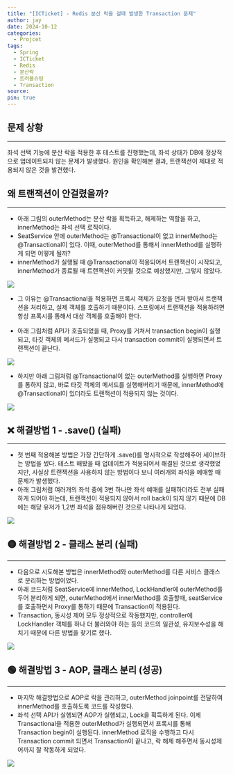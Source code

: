 ```yaml
---
title: "[ICTicket] - Redis 분산 락을 걸때 발생한 Transaction 문제"
author: jay
date: 2024-10-12
categories:
  - Projcet
tags:
  - Spring
  - ICTicket
  - Redis
  - 분산락
  - 트러블슈팅
  - Transaction
source: 
pin: true
---
```

## 문제 상황

---

좌석 선택 기능에 분산 락을 적용한 후 테스트를 진행했는데, 좌석 상태가 DB에 정상적으로 업데이트되지 않는 문제가 발생했다. 원인을 확인해본 결과, 트랜잭션이 제대로 적용되지 않은 것을 발견했다.

## 왜 트랜잭션이 안걸렸을까?

---

- 아래 그림의 outerMethod는 분산 락을 획득하고, 해제하는 역할을 하고, innerMethod는 좌석 선택 로직이다.
- SeatService 안에 outerMethod는 @Transactional이 없고 innerMethod는 @Transactional이 있다. 이때, outerMethod를 통해서 innerMethod를 실행하게 되면 어떻게 될까?
- innerMethod가 실행될 때 @Transactional이 적용되어서 트랜잭션이 시작되고, innerMethod가 종료될 때 트랜잭션이 커밋될 것으로 예상했지만, 그렇지 않았다.


<img align="center" src="https://ifh.cc/g/x7B3zr.png">

- 그 이유는 @Transactional을 적용하면 프록시 객체가 요청을 먼저 받아서 트랜잭션을 처리하고, 실제 객체를 호출하기 때문이다. 스프링에서 트랜잭션을 적용하려면 항상 프록시를 통해서 대상 객체를 호출해야 한다.

- 아래 그림처럼 API가 호출되었을 때, Proxy를 거쳐서 transaction begin이 실행되고, 타깃 객체의 메서드가 실행되고 다시 transaction commit이 실행되면서 트랜잭션이 끝난다.

<img align="center" src="https://ifh.cc/g/9ahat1.png">

- 하지만 아래 그림처럼 @Transactional이 없는 outerMethod를 실행하면 Proxy를 통하지 않고, 바로 타깃 객체의 메서드를 실행해버리기 때문에, innerMethod에 @Transactional이 있더라도 트랜잭션이 적용되지 않는 것이다.


<img align="center" src="https://ifh.cc/g/rdfCLo.png">

## ❌ 해결방법 1 - .save() (실패)

---

- 첫 번째 적용해본 방법은 가장 간단하게 .save()를 명시적으로 작성해주어 세이브하는 방법을 썼다. 테스트 해봤을 때 업데이트가 적용되어서 해결된 것으로 생각했었지만, 사실상 트랜잭션을 사용하지 않는 방법이다 보니 여러개의 좌석을 예매할 때 문제가 발생했다.
- 아래 그림처럼 여러개의 좌석 중에 3번 하나만 좌석 예매를 실패하더라도 전부 실패하게 되어야 하는데, 트랜잭션이 적용되지 않아서 roll back이 되지 않기 때문에 DB에는 해당 유저가 1,2번 좌석을 점유해버린 것으로 나타나게 되었다.
<img align="center" src="https://ifh.cc/g/wwkaVl.png">


## 🟡 해결방법 2 - 클래스 분리 (실패)

---

- 다음으로 시도해본 방법은 innerMethod와 outerMethod를 다른 서비스 클래스로 분리하는 방법이었다.
- 아래 코드처럼 SeatService에 innerMethod, LockHandler에 outerMethod를 두어 분리하게 되면, outerMethod에서 innerMethod를 호출할때, seatService를 호출하면서 Proxy를 통하기 때문에 Transaction이 적용된다.
- Transaction, 동시성 제어 모두 정상적으로 작동했지만, controller에 LockHandler 객체를 하나 더 불러와야 하는 등의 코드의 일관성, 유지보수성을 해치기 때문에 다른 방법을 찾기로 했다.

<img align="center" src="https://ifh.cc/g/DF7WkV.jpg">

## 🟢 해결방법 3 - AOP, 클래스 분리 (성공)

---

- 마지막 해결방법으로 AOP로 락을 관리하고, outerMethod joinpoint를 전달하여 innerMethod를 호출하도록 코드를 작성했다.
- 좌석 선택 API가 실행되면 AOP가 실행되고, Lock을 획득하게 된다. 이제 Transactional을 적용한 outerMethod가 실행되면서 프록시를 통해 Transaction begin이 실행된다. innerMethod 로직을 수행하고 다시 Transaction commit 되면서 Transaction이 끝나고, 락 해제 해주면서 동시성제어까지 잘 작동하게 되었다.

<img align="center" src="https://ifh.cc/g/g7qMhq.png">
